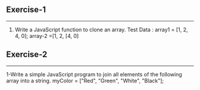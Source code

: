   ## Exercise-1
  ***
1. Write a JavaScript function to clone an array.
Test Data :
array1 = [1, 2, 4, 0];
array-2 =[1, 2, [4, 0]

## Exercise-2
***
1-Write a simple JavaScript program to join all elements of the following array into
a string.
myColor = ["Red", "Green", "White", "Black"];